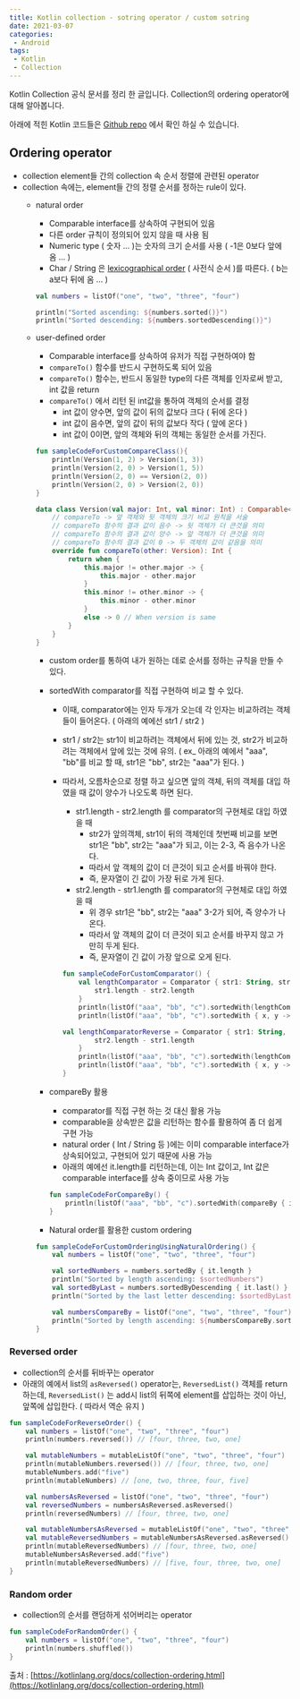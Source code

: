 ```yaml
---
title: Kotlin collection - sotring operator / custom sotring
date: 2021-03-07
categories:
 - Android
tags:
 - Kotlin
 - Collection
---
```


Kotlin Collection 공식 문서를 정리 한 글입니다. Collection의 ordering operator에 대해 알아봅니다. 

아래에 적힌 Kotlin 코드들은 [Github repo](https://github.com/kangraemin/kotlin_study/blob/master/kangraemin/collection/src/Ordering.kt) 에서 확인 하실 수 있습니다. 

<!-- more -->

## Ordering operator

- collection element들 간의 collection 속 순서 정렬에 관련된 operator
- collection 속에는, element들 간의 정렬 순서를 정하는 rule이 있다.
    - natural order
        - Comparable interface를 상속하여 구현되어 있음
        - 다른 order 규칙이 정의되어 있지 않을 때 사용 됨
        - Numeric type ( 숫자 ... )는 숫자의 크기 순서를 사용 ( -1은 0보다 앞에 옴 ... )
        - Char / String 은 [lexicographical order](https://ko.wikipedia.org/wiki/%EC%82%AC%EC%A0%84%EC%8B%9D_%EC%88%9C%EC%84%9C) ( 사전식 순서 )를 따른다. ( b는 a보다 뒤에 옴 ... )

        ```kotlin
        val numbers = listOf("one", "two", "three", "four")

        println("Sorted ascending: ${numbers.sorted()}")
        println("Sorted descending: ${numbers.sortedDescending()}")
        ```

    - user-defined order
        - Comparable interface를 상속하여 유저가 직접 구현하여야 함
        - `compareTo()` 함수를 반드시 구현하도록 되어 있음
        - `compareTo()` 함수는, 반드시 동일한 type의 다른 객체를 인자로써 받고, int 값을 return
        - `compareTo()` 에서 리턴 된 int값을 통하여 객체의 순서를 결정
            - int 값이 양수면, 앞의 값이 뒤의 값보다 크다 ( 뒤에 온다 )
            - int 값이 음수면, 앞의 값이 뒤의 값보다 작다 ( 앞에 온다 )
            - int 값이 0이면, 앞의 객체와 뒤의 객체는 동일한 순서를 가진다.

        ```kotlin
        fun sampleCodeForCustomCompareClass(){    
            println(Version(1, 2) > Version(1, 3))
            println(Version(2, 0) > Version(1, 5))
            println(Version(2, 0) == Version(2, 0))
            println(Version(2, 0) > Version(2, 0))
        }

        data class Version(val major: Int, val minor: Int) : Comparable<Version> {
            // compareTo -> 앞 객체와 뒷 객체의 크기 비교 원칙을 서술
            // compareTo 함수의 결과 값이 음수 -> 뒷 객체가 더 큰것을 의미
            // compareTo 함수의 결과 값이 양수 -> 앞 객체가 더 큰것을 의미
            // compareTo 함수의 결과 값이 0 -> 두 객체의 값이 같음을 의미
            override fun compareTo(other: Version): Int {
                return when {
                    this.major != other.major -> {
                        this.major - other.major
                    }
                    this.minor != other.minor -> {
                        this.minor - other.minor
                    }
                    else -> 0 // When version is same
                }
            }
        }
        ```

        - custom order를 통하여 내가 원하는 데로 순서를 정하는 규칙을 만들 수 있다.
        - sortedWith comparator를 직접 구현하여 비교 할 수 있다.
            - 이때, comparator에는 인자 두개가 오는데 각 인자는 비교하려는 객체들이 들어온다. ( 아래의 예에선 str1 / str2 )
            - str1 / str2는 str1이 비교하려는 객체에서 뒤에 있는 것, str2가 비교하려는 객체에서 앞에 있는 것에 유의. ( ex_ 아래의 예에서 "aaa", "bb"를 비교 할 때, str1은 "bb", str2는 "aaa"가 된다. )
            - 따라서, 오름차순으로 정렬 하고 싶으면 앞의 객체, 뒤의 객체를 대입 하였을 때 값이 양수가 나오도록 하면 된다.
                - str1.length - str2.length 를 comparator의 구현체로 대입 하였을 때
                    - str2가 앞의객체, str1이 뒤의 객체인데 첫번째 비교를 보면 str1은 "bb", str2는 "aaa"가 되고, 이는 2-3, 즉 음수가 나온다.
                    - 따라서 앞 객체의 값이 더 큰것이 되고 순서를 바꿔야 한다.
                    - 즉, 문자열이 긴 값이 가장 뒤로 가게 된다.
                - str2.length - str1.length 를 comparator의 구현체로 대입 하였을 때
                    - 위 경우 str1은 "bb", str2는 "aaa"  3-2가 되어, 즉 양수가 나온다.
                    - 따라서 앞 객체의 값이 더 큰것이 되고 순서를 바꾸지 않고 가만히 두게 된다.
                    - 즉, 문자열이 긴 값이 가장 앞으로 오게 된다.

                ```kotlin
                fun sampleCodeForCustomComparator() {
                    val lengthComparator = Comparator { str1: String, str2: String ->
                        str1.length - str2.length
                    }
                    println(listOf("aaa", "bb", "c").sortedWith(lengthComparator))
                    println(listOf("aaa", "bb", "c").sortedWith { x, y -> x.length - y.length })

                val lengthComparatorReverse = Comparator { str1: String, str2: String ->
                        str2.length - str1.length
                    }
                    println(listOf("aaa", "bb", "c").sortedWith(lengthComparatorReverse))
                    println(listOf("aaa", "bb", "c").sortedWith { x, y -> y.length - x.length })
                }
                ```

        - compareBy 활용
            - comparator를 직접 구현 하는 것 대신 활용 가능
            - comparable을 상속받은 값을 리턴하는 함수를 활용하여 좀 더 쉽게 구현 가능
            - natural order ( Int / String 등 )에는 이미 comparable interface가 상속되어있고, 구현되어 있기 때문에 사용 가능
            - 아래의 예에선 it.length를 리턴하는데, 이는 Int 값이고, Int 값은 comparable interface를 상속 중이므로 사용 가능

            ```kotlin
            fun sampleCodeForCompareBy() {
                println(listOf("aaa", "bb", "c").sortedWith(compareBy { it.length }))
            }
            ```

        - Natural order를 활용한 custom ordering

        ```kotlin
        fun sampleCodeForCustomOrderingUsingNaturalOrdering() {
            val numbers = listOf("one", "two", "three", "four")

            val sortedNumbers = numbers.sortedBy { it.length }
            println("Sorted by length ascending: $sortedNumbers")
            val sortedByLast = numbers.sortedByDescending { it.last() }
            println("Sorted by the last letter descending: $sortedByLast")

            val numbersCompareBy = listOf("one", "two", "three", "four")
            println("Sorted by length ascending: ${numbersCompareBy.sortedWith(compareBy { it.length })}")
        }
        ```

### Reversed order

- collection의 순서를 뒤바꾸는 operator
- 아래의 예에서 list의 `asReversed()` operator는, `ReversedList()` 객체를 return 하는데, `ReversedList()` 는 add시 list의 뒤쪽에 element를 삽입하는 것이 아닌, 앞쪽에 삽입한다. ( 따라서 역순 유지 )

```kotlin
fun sampleCodeForReverseOrder() {
    val numbers = listOf("one", "two", "three", "four")
    println(numbers.reversed()) // [four, three, two, one]

    val mutableNumbers = mutableListOf("one", "two", "three", "four")
    println(mutableNumbers.reversed()) // [four, three, two, one]
    mutableNumbers.add("five")
    println(mutableNumbers) // [one, two, three, four, five]

    val numbersAsReversed = listOf("one", "two", "three", "four")
    val reversedNumbers = numbersAsReversed.asReversed()
    println(reversedNumbers) // [four, three, two, one]

    val mutableNumbersAsReversed = mutableListOf("one", "two", "three", "four")
    val mutableReversedNumbers = mutableNumbersAsReversed.asReversed()
    println(mutableReversedNumbers) // [four, three, two, one]
    mutableNumbersAsReversed.add("five")
    println(mutableReversedNumbers) // [five, four, three, two, one]
}
```

### Random order

- collection의 순서를 랜덤하게 섞어버리는 operator

```kotlin
fun sampleCodeForRandomOrder() {
    val numbers = listOf("one", "two", "three", "four")
    println(numbers.shuffled())
}
```

출처 : [https://kotlinlang.org/docs/collection-ordering.html](https://kotlinlang.org/docs/collection-ordering.html)